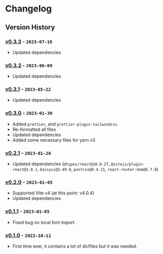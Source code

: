 # Changelog

## Version History

### [v0.3.3] - `2023-07-18`

- Updated dependencies

### [v0.3.2] - `2023-06-09`

- Updated dependencies

### [v0.3.1] - `2023-05-22`

- Updated dependencies

### [v0.3.0] - `2023-01-30`

- Added `prettier`, and `prettier-plugin-tailwindcss`
- Re-formatted all files
- Updated dependencies
- Added some necessary files for yarn v3

### [v0.2.1] - `2023-01-26`

- Updated dependencies (`@types/react@18.0.27`, `@vitejs/plugin-react@3.0.1`, `daisyui@2.49.0`, `postcss@8.4.21`, `react-router-dom@6.7.0`)

### [v0.2.0] - `2023-01-05`

- Supported Vite v4 (at this point: v4.0.4)
- Updated dependencies

### [v0.1.1] - `2023-01-05`

- Fixed bug on local font import.

### [v0.1.0] - `2022-10-11`

- First time ever, it contains a lot of dir/files but it was needed.

[v0.3.3]: https://github.com/buildingwatsize/vite-react-tailwind-recoil/releases/tag/v0.3.3
[v0.3.2]: https://github.com/buildingwatsize/vite-react-tailwind-recoil/releases/tag/v0.3.2
[v0.3.1]: https://github.com/buildingwatsize/vite-react-tailwind-recoil/releases/tag/v0.3.1
[v0.3.0]: https://github.com/buildingwatsize/vite-react-tailwind-recoil/releases/tag/v0.3.0
[v0.2.1]: https://github.com/buildingwatsize/vite-react-tailwind-recoil/releases/tag/v0.2.1
[v0.2.0]: https://github.com/buildingwatsize/vite-react-tailwind-recoil/releases/tag/v0.2.0
[v0.1.1]: https://github.com/buildingwatsize/vite-react-tailwind-recoil/releases/tag/v0.1.1
[v0.1.0]: https://github.com/buildingwatsize/vite-react-tailwind-recoil/releases/tag/v0.1.0
